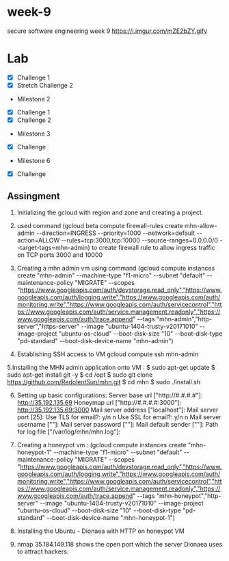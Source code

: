 # week-9
secure software engineering week 9
https://i.imgur.com/mZE2bZY.gifv

# Lab 
- [x] Challenge 1
- [x] Stretch Challenge 2
- Milestone 2
- [x] Challenge 1
- [x] Challenge 2
- Milestone 3
- [x] Challenge
- Milestone 6
- [x] Challenge


## Assingment
1. Initializing the gcloud with region and zone and creating a project.

2. used command 
(gcloud beta compute firewall-rules create mhn-allow-admin --direction=INGRESS --priority=1000 --network=default --action=ALLOW --rules=tcp:3000,tcp:10000 --source-ranges=0.0.0.0/0 --target-tags=mhn-admin) to create firewall rule to allow ingress traffic on TCP ports 3000 and 10000

3. Creating a mhn admin vm using command
(gcloud compute instances create "mhn-admin" --machine-type "f1-micro" --subnet "default" --maintenance-policy "MIGRATE"  --scopes "https://www.googleapis.com/auth/devstorage.read_only","https://www.googleapis.com/auth/logging.write","https://www.googleapis.com/auth/monitoring.write","https://www.googleapis.com/auth/servicecontrol","https://www.googleapis.com/auth/service.management.readonly","https://www.googleapis.com/auth/trace.append" --tags "mhn-admin","http-server","https-server" --image "ubuntu-1404-trusty-v20171010" --image-project "ubuntu-os-cloud" --boot-disk-size "10" --boot-disk-type "pd-standard" --boot-disk-device-name "mhn-admin")

4. Establishing SSH access to VM gcloud compute ssh mhn-admin

5.Installing the MHN admin application onto VM :
   $ sudo apt-get update
   $ sudo apt-get install git -y
   $ cd /opt
   $ sudo git clone https://github.com/RedolentSun/mhn.git
   $ cd mhn
   $ sudo ./install.sh
   
6. Setting up basic configurations:
   Server base url ["http://#.#.#.#"]:  http://35.192.135.69
   Honeymap url ["http://#.#.#.#:3000"]: http://35.192.135.69:3000
   Mail server address ["localhost"]:
   Mail server port [25]:
   Use TLS for email?: y/n n
   Use SSL for email?: y/n n
   Mail server username [""]:
   Mail server password [""]:
   Mail default sender [""]:
   Path for log file ["/var/log/mhn/mhn.log"]:
   
7. Creating a honeypot vm :
   (gcloud compute instances create "mhn-honeypot-1" --machine-type "f1-micro" --subnet "default" --maintenance-policy          "MIGRATE"  --scopes "https://www.googleapis.com/auth/devstorage.read_only","https://www.googleapis.com/auth/logging.write","https://www.googleapis.com/auth/monitoring.write","https://www.googleapis.com/auth/servicecontrol","https://www.googleapis.com/auth/service.management.readonly","https://www.googleapis.com/auth/trace.append" --tags "mhn-honeypot","http-server" --image "ubuntu-1404-trusty-v20171010" --image-project "ubuntu-os-cloud" --boot-disk-size "10" --boot-disk-type "pd-standard" --boot-disk-device-name "mhn-honeypot-1")

8. Installing the Ubuntu - Dionaea with HTTP on honeypot VM 

9. nmap 35.184.149.118 shows the open port which the server Dionaea uses to attract hackers.

